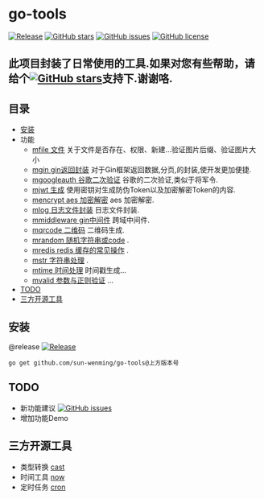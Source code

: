 # go-tools

[![Release](https://img.shields.io/github/release/sun-wenming/go-tools.svg?style=plastic)](https://github.com/sun-wenming/go-tools/releases)
[![GitHub stars](https://img.shields.io/github/stars/sun-wenming/go-tools?style=plastic)](https://github.com/sun-wenming/go-tools/stargazers)
[![GitHub issues](https://img.shields.io/github/issues/sun-wenming/go-tools.svg?style=plastic)](https://github.com/sun-wenming/go-tools/issues)
[![GitHub license](https://img.shields.io/github/license/sun-wenming/go-tools.svg?style=plastic)](https://github.com/sun-wenming/go-tools/blob/master/LICENSE)


## 此项目封装了日常使用的工具.如果对您有些帮助，请给个[![GitHub stars](https://img.shields.io/github/stars/sun-wenming/go-tools.svg?style=plastic)](https://github.com/sun-wenming/go-tools/stargazers)支持下.谢谢咯.

## 目录
- [安装](#安装)
- 功能
    - [mfile 文件](https://github.com/sun-wenming/go-tools/tree/master/mfile) 关于文件是否存在、权限、新建...验证图片后缀、验证图片大小
    - [mgin gin返回封装](https://github.com/sun-wenming/go-tools/tree/master/mgin) 对于Gin框架返回数据,分页,的封装,使开发更加便捷.
    - [mgoogleauth 谷歌二次验证](https://github.com/sun-wenming/go-tools/tree/master/mgoogleauth) 谷歌的二次验证,类似于将军令.
    - [mjwt 生成](https://github.com/sun-wenming/go-tools/tree/master/mjwt) 使用密钥对生成防伪Token以及加密解密Token的内容.
    - [mencrypt aes 加密解密](https://github.com/sun-wenming/go-tools/tree/master/) aes 加密解密.
    - [mlog 日志文件封装](https://github.com/sun-wenming/go-tools/tree/master/mlog) 日志文件封装.
    - [mmiddleware gin中间件](https://github.com/sun-wenming/go-tools/tree/master/mmiddleware) 跨域中间件.
    - [mqrcode 二维码](https://github.com/sun-wenming/go-tools/tree/master/mqrcode) 二维码生成.
    - [mrandom 随机字符串或code](https://github.com/sun-wenming/go-tools/tree/master/mrandom) .
    - [mredis redis 缓存的常见操作](https://github.com/sun-wenming/go-tools/tree/master/mredis) .
    - [mstr 字符串处理](https://github.com/sun-wenming/go-tools/tree/master/mstr) .
    - [mtime 时间处理](https://github.com/sun-wenming/go-tools/tree/master/mtime) 时间戳生成...
    - [mvalid 参数与正则验证](https://github.com/sun-wenming/go-tools/tree/master/mvalid) ...
- [TODO](#TODO)
- [三方开源工具](#三方开源工具)

## 安装

@release [![Release](https://img.shields.io/github/release/sun-wenming/go-tools.svg?style=plastic)](https://github.com/sun-wenming/go-tools/releases) 
```
go get github.com/sun-wenming/go-tools@上方版本号
```

## TODO
- 新功能建议 [![GitHub issues](https://img.shields.io/github/issues/sun-wenming/go-tools.svg?style=plastic)](https://github.com/sun-wenming/go-tools/issues)
- 增加功能Demo


## 三方开源工具
- 类型转换 [cast](https://github.com/spf13/cast)
- 时间工具 [now](https://github.com/jinzhu/now) 
- 定时任务 [cron](https://github.com/robfig/cron)
